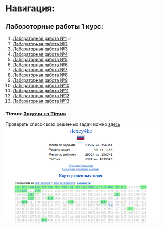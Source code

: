 # Навигация:

## Лабороторные работы 1 курс:
1) [Лабораторная работа №1](https://github.com/StupidFraid/javaBasicLab/tree/master/src/Lab_1) :white_check_mark:
2) [Лабораторная работа №2](https://github.com/StupidFraid/javaBasicLab/tree/master/src/Lab_2)
3) [Лабораторная работа №3](https://github.com/StupidFraid/javaBasicLab/tree/master/src/Lab_3) 
4) [Лабораторная работа №4](https://github.com/StupidFraid/javaBasicLab/tree/master/src/Lab_4)
5) [Лабораторная работа №5](https://github.com/StupidFraid/javaBasicLab/tree/master/src/Lab_5)
6) [Лабораторная работа №6](https://github.com/StupidFraid/javaBasicLab/tree/master/src/Lab_6)
7) [Лабораторная работа №7](https://github.com/StupidFraid/javaBasicLab/tree/master/src/Lab_7)
8) [Лабораторная работа №8](https://github.com/StupidFraid/javaBasicLab/tree/master/src/Lab_8)
9) [Лабораторная работа №9](https://github.com/StupidFraid/javaBasicLab/tree/master/src/Lab_9)
10) [Лабораторная работа №10](https://github.com/StupidFraid/javaBasicLab/tree/master/src/Lab_10)
11) [Лабораторная работа №11](https://github.com/StupidFraid/javaBasicLab/tree/master/src/Lab_11)
12) [Лабораторная работа №12](https://github.com/StupidFraid/javaBasicLab/tree/master/src/Lab_12)
13) [Лабораторная работа №13](https://github.com/StupidFraid/javaBasicLab/tree/master/src/Lab_13)


### Timus: [Задачи на Timus](https://github.com/StupidFraid/javaBasicLab/tree/master/src/timus)
Проверить список всех решенных задач можно [здесь](https://acm.timus.ru/author.aspx?id=350825)
![Линчый  результат из ЛК Timus](img/img.png)